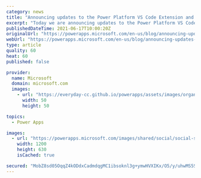 ```yaml
---
category: news
title: "Announcing updates to the Power Platform VS Code Extension and the Power Platform Command line"
excerpt: "Today we are announcing updates to the Power Platform VS Code extension and the Power Platform CLI, check out the new features and give us feedback"
publishedDateTime: 2021-06-17T10:00:20Z
originalUrl: "https://powerapps.microsoft.com/en-us/blog/announcing-updates-to-the-power-platform-vs-code-extension-and-the-power-platform-command-line/"
webUrl: "https://powerapps.microsoft.com/en-us/blog/announcing-updates-to-the-power-platform-vs-code-extension-and-the-power-platform-command-line/"
type: article
quality: 60
heat: 60
published: false

provider:
  name: Microsoft
  domain: microsoft.com
  images:
    - url: "https://everyday-cc.github.io/powerapps/assets/images/organizations/microsoft.com-50x50.jpg"
      width: 50
      height: 50

topics:
  - Power Apps

images:
  - url: "https://powerapps.microsoft.com/images/shared/social/social-share-post-ignite.png"
    width: 1200
    height: 630
    isCached: true

secured: "MobZ8sd05OqqZ4kODdxCadmdqgMC1ibsoknl3g+ymwHVXIKx/O5/y/uhwMS5SL4Fzfy4pYvAYHzLScy/vFki+t/bDv4MhgcsYrZdQnUBmr5JxIs3g+n/s8E86R3LyOKm/UXX/8DS/Gyey3ivKsADEU0hpJQHmLI/y3LFHfP6qodFbZT68l9Droh+C4YUgpbUXTMXaxsKpBlXdGwoZ879hBZ4e6HC+LPSlzJ5UILzXUHvXdP77zF3PGRfytd//uAVZzXWuejiEcl6MVAluOAS+9rWeNxSRBYi95wImnRhJW+oC5+eLesEflRxTbzEs1fCSpXNt0NsPrueJQaz6mlmmPUw6HJ15Nl3qQ9AjLpTVl8=;4s0xPg/ooZmxsBXU8LBRFQ=="
---
```


